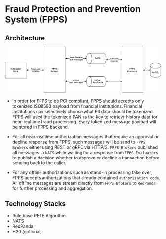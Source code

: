 # Fraud Protection and Prevention System (FPPS)

## Architecture

 ![FPPS Architecture](/assets/images/fpps_architecture.drawio.png)


- In order for FPPS to be PCI compliant, FPPS should accepts only tokenized ISO8583 payload from financial institutions.  Financial institutions can selectively choose what PII data should be tokenized.  FPPS will used the tokenized PAN as the key to retrieve history data for near-realtime fraud processing.  Every tokenized message payload will be stored in FPPS backend.

- For all near-realtime authorization messages that require an approval or decline response from FPPS, such messages will be send to `FPPS Brokers` either using REST or gRPC via HTTP/2.  `FPPS Brokers` published all messages to `NATS` while waiting for a response from `FPPS Evaluators` to publish a decision whether to approve or decline a transaction before sending back to the caller.

- For any offline authorizations such as stand-in processing take over, FPPS accepts authorizations that already contained `authorization code`.  All offline messages are stream directly from `FPPS Brokers` to `RedPanda` for further processing and aggregation.

## Technology Stacks
- Rule base RETE Algorithm
- NATS
- RedPanda
- H20 (optional)
